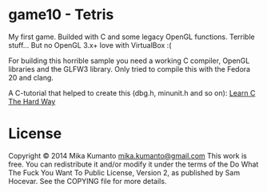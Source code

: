 # game10 - Tetris

My first game. Builded with C and some legacy OpenGL functions. Terrible stuff... But no OpenGL 3.x+ love with VirtualBox :(

For building this horrible sample you need a working C compiler, OpenGL libraries and the GLFW3 library. Only tried to compile this with the Fedora 20 and clang.

A C-tutorial that helped to create this (dbg.h, minunit.h and so on): [Learn C The Hard Way](http://c.learncodethehardway.org/) 

# License

Copyright © 2014 Mika Kumanto <mika.kumanto@gmail.com>
This work is free. You can redistribute it and/or modify it under the
terms of the Do What The Fuck You Want To Public License, Version 2,
as published by Sam Hocevar. See the COPYING file for more details.

